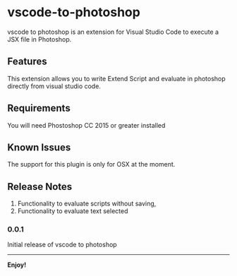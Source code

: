 # vscode-to-photoshop

vscode to photoshop is an extension for Visual Studio Code to execute a JSX file in Photoshop.

## Features

This extension allows you to write Extend Script and evaluate in photoshop directly from visual studio code.

## Requirements
You will need Phostoshop CC 2015 or greater installed 

## Known Issues

The support for this plugin is only for OSX at the moment.

## Release Notes

1. Functionality to evaluate scripts without saving, 
1. Functionality to evaluate text selected

### 0.0.1

Initial release of vscode to photoshop


-----------------------------------------------------------------------------------------------------------

**Enjoy!**